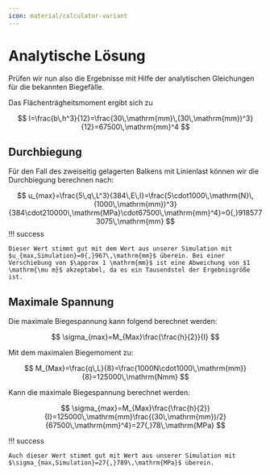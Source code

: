 ```yaml
---
icon: material/calculator-variant
---
```


# Analytische Lösung

Prüfen wir nun also die Ergebnisse mit Hilfe der analytischen Gleichungen für die bekannten Biegefälle.

Das Flächenträgheitsmoment ergibt sich zu

$$
I=\frac{b\,h^3}{12}=\frac{30\,\mathrm{mm}\,(30\,\mathrm{mm})^3}{12}=67500\,\mathrm{mm}^4
$$

## Durchbiegung

Für den Fall des zweiseitig gelagerten Balkens mit Linienlast können wir die Durchbiegung berechnen nach:

$$
u_{max}=\frac{5\,q\,L^3}{384\,E\,I}=\frac{5\cdot1000\,\mathrm{N}\,(1000\,\mathrm{mm})^3}{384\cdot210000\,\mathrm{MPa}\cdot67500\,\mathrm{mm}^4}=0{,}9185773075\,\mathrm{mm}
$$
!!! success

    Dieser Wert stimmt gut mit dem Wert aus unserer Simulation mit $u_{max,Simulation}=0{,}967\,\mathrm{mm}$ überein. Bei einer Verschiebung von $\approx 1 \mathrm{mm}$ ist eine Abweichung von $1 \mathrm{\mu m}$ akzeptabel, da es ein Tausendstel der Ergebnisgröße ist.

## Maximale Spannung

Die maximale Biegespannung kann folgend berechnet werden:

$$
\sigma_{max}=M_{Max}\frac{\frac{h}{2}}{I}
$$

Mit dem maximalen Biegemoment zu:

$$
M_{Max}=\frac{q\,L}{8}=\frac{1000N\cdot1000\,\mathrm{mm}}{8}=125000\,\mathrm{Nmm}
$$

Kann die maximale Biegespannung berechnet werden:

$$
\sigma_{max}=M_{Max}\frac{\frac{h}{2}}{I}=125000\,\mathrm{mm}\frac{(30\,\mathrm{mm})/2}{67500\,\mathrm{mm}^4}=27{,}78\,\mathrm{MPa}
$$

!!! success

    Auch dieser Wert stimmt gut mit Wert aus unserer Simulation mit $\sigma_{max,Simulation}=27{,}789\,\mathrm{MPa}$ überein.
